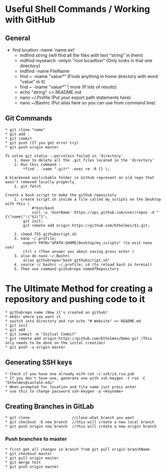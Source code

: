# Useful Shell Commands / Working with GitHub

## General
 * find location -name 'name.ext'
	* mdfind string (will find all the files with text "string" in them)
	* mdfind mysearch -onlyin "root locadtion" (Only looks in that one directory)
	* mdfind -name FileName
	 * find ~ -iname "value*" (Finds anything in home directory with word "value" in it)
	 * find ~ -iname "value*" | more  (If lots of results) 
	 * echo "string" >> README.md
	 * nano ~/.Profile (Put your export path statements here) 
	 * nano ~/Bashrc (Put alias here so you can use from command line) 
	 
	
## Git Commands 
	* git clone "name"
	* git add . 
	* git commit 
	* git push (If you get error try)
	* git push origin master 
	
	To solve git status --porcelain failed in 'directory'
		1. Have to delete all the .git files located in the 'directory'
		2. Run this command : 
			*find . -name ".git*" -exec rm -R {} \;
	
	A blackened unclickable folder in Github represent an old repo that wasn't removed locally properly. 
		1. git fetch

	Create a bash script to make the github repository 
		1. create script.sh inside a file called my_scripts on the Desktop with this \
		        #!bin/bash
		        curl -u 'UserName' https://api.github.com/user/repos -d "{\"name\":\"$1\"}";
			git init;
			git remote add origin https://github.com/btholmes/$1.git;
			
		2. chmod 755 githubscript.sh
		3. nano ~/.profile;
			export PATH="$PATH:$HOME/Desktop/my_scripts" (to exit nano use)
			ctrl x (Then answer yes about saving press enter )
		3. also do nano ~/.Bashrc 
			alias githubrepo="bash githubscript.sh"
		4. source ~/.bashrc ~/.profile; cd (to reload bash in termial) 
		5. Then use command githubrepo nameOfRepository
	
# The Ultimate Method for creating a repository and pushing code to it 
	* githubrepo name (Now it's created on github) 
	* mkdir where you want it 
	* switch into directory and run echo "# Website" >> README.md
	* git init 
	* git add . 
	* git commit -m "Initial Commit"
	* git remote add origin https://github.com/btholmes/Demo.git (This only needs to be done on the inital creation) 
	* git push -u origin master
	
	
	
## Generating SSH keys
	* Check if you have one already with cat ~/.ssh/id_rsa.pub
	* If you don't have one, generate one with ssh-keygen -t rsa -C "btholmes@iastate.edu"
	* When prompted for location and file name just press enter
	* use this to change password ssh-keygen -p <keyname>
	
## Creating Branches in GitLab
	* git clone                   //clone what branch you want
	* git checkout -b new_branch  //this will create a new local branch
	* git push origin new_branch  //this will create a new origin branch
	
### Push branches to master
	* first get all changes in branch from git pull origin branchName
	* git checkout master
	* git pull origin master
	* git merge test
	* git push origin master
	
	
